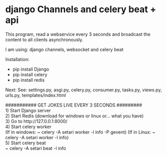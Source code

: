 # django Channels and celery beat + api
<p>This program, read a webservice every 3 seconds and broadcast the content to all clients asynchronously.</p>
<p>I am using: django channels, websocket and celery beat</p>
<p>Installation:</p>
<ul>
  <li>pip install Django</li>
  <li>pip install celery</li>
  <li>pip install redis</li>
 </ul>
<p>Next: See: settings.py, asgi.py, celery.py, consumer.py, tasks.py, views.py, urls.py, templates/index.html </p>
########### GET JOKES LIVE EVERY 3 SECONDS #########<br>
1) Start Django server<br>
2) Start Redis (download for windows or linux or... what you have)<br>
3) Go to http://127.0.0.1:8000/<br>
4) Start celery worker<br>
(If in windows: ~ celery -A setari worker -l info -P gevent)
(If in Linux: ~ celery -A setari worker -l info)<br>
5) Start celery beat<br>
~ celery -A setari beat -l info
